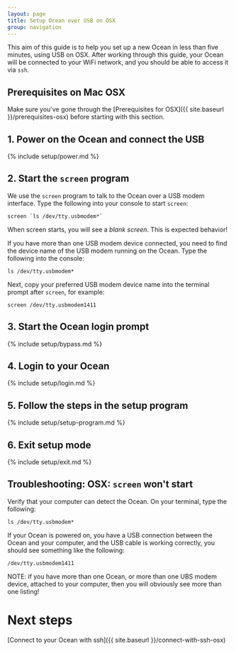```yaml
---
layout: page
title: Setup Ocean over USB on OSX
group: navigation
---
```

This aim of this guide is to help you set up a new Ocean in less than five minutes, using USB on OSX.  After working through this guide, your Ocean will be connected to your WiFi network, and you should be able to access it via `ssh`.

## Prerequisites on Mac OSX

Make sure you've gone through the [Prerequisites for OSX]({{ site.baseurl }}/prerequisites-osx) before starting with this section.


## 1. Power on the Ocean and connect the USB

{% include setup/power.md %}

## 2. Start the `screen` program

We use the `screen` program to talk to the Ocean over a USB modem interface.  Type the following into your console to start `screen`:

    screen `ls /dev/tty.usbmodem*`

When screen starts, you will see a *blank screen*.  This is expected behavior!

If you have more than one USB modem device connected, you need to find the device name of the USB modem running on the Ocean.  Type the following into the console:

    ls /dev/tty.usbmodem*

Next, copy your preferred USB modem device name into the terminal prompt after `screen`, for example:

    screen /dev/tty.usbmodem1411


## 3. Start the Ocean login prompt

{% include setup/bypass.md %}

## 4. Login to your Ocean

{% include setup/login.md %}

## 5. Follow the steps in the setup program

{% include setup/setup-program.md %}

## 6. Exit setup mode

{% include setup/exit.md %}



## Troubleshooting: OSX: `screen` won't start

Verify that your computer can detect the Ocean.  On your terminal, type the following:

    ls /dev/tty.usbmodem*

If your Ocean is powered on, you have a USB connection between the Ocean and your computer, and the USB cable is working correctly, you should see something like the following:

    /dev/tty.usbmodem1411

NOTE: if you have more than one Ocean, or more than one UBS modem device, attached to your computer, then you will obviously see more than one listing!


# Next steps

[Connect to your Ocean with ssh]({{ site.baseurl }}/connect-with-ssh-osx)
